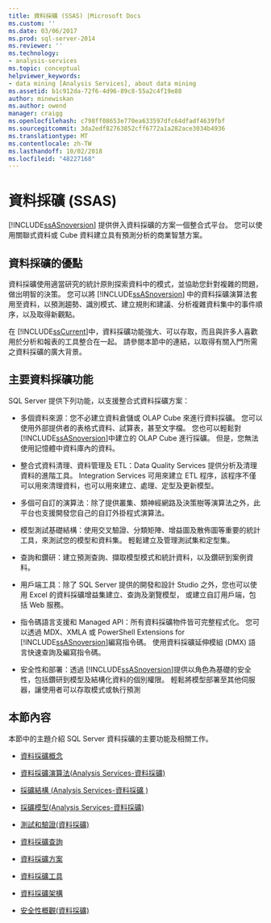 ```yaml
---
title: 資料採礦 (SSAS) |Microsoft Docs
ms.custom: ''
ms.date: 03/06/2017
ms.prod: sql-server-2014
ms.reviewer: ''
ms.technology:
- analysis-services
ms.topic: conceptual
helpviewer_keywords:
- data mining [Analysis Services], about data mining
ms.assetid: b1c912da-72f6-4d96-89c8-55a2c4f19e88
author: minewiskan
ms.author: owend
manager: craigg
ms.openlocfilehash: c798ff08653e770ea633597dfc64dfadf4639fbf
ms.sourcegitcommit: 3da2edf82763852cff6772a1a282ace3034b4936
ms.translationtype: MT
ms.contentlocale: zh-TW
ms.lasthandoff: 10/02/2018
ms.locfileid: "48227168"
---
```

# <a name="data-mining-ssas"></a>資料採礦 (SSAS)
  [!INCLUDE[ssASnoversion](../../includes/ssasnoversion-md.md)] 提供併入資料採礦的方案一個整合式平台。 您可以使用關聯式資料或 Cube 資料建立具有預測分析的商業智慧方案。  
  
## <a name="benefits-of-data-mining"></a>資料採礦的優點  
 資料採礦使用適當研究的統計原則探索資料中的模式，並協助您針對複雜的問題，做出明智的決策。 您可以將 [!INCLUDE[ssASnoversion](../../includes/ssasnoversion-md.md)] 中的資料採礦演算法套用至資料，以預測趨勢、識別模式、建立規則和建議、分析複雜資料集中的事件順序，以及取得新觀點。  
  
 在 [!INCLUDE[ssCurrent](../../includes/sscurrent-md.md)]中，資料採礦功能強大、可以存取，而且與許多人喜歡用於分析和報表的工具整合在一起。 請參閱本節中的連結，以取得有關入門所需之資料採礦的廣大背景。  
  
## <a name="key-data-mining-features"></a>主要資料採礦功能  
 SQL Server 提供下列功能，以支援整合式資料採礦方案：  
  
-   多個資料來源：您不必建立資料倉儲或 OLAP Cube 來進行資料採礦。 您可以使用外部提供者的表格式資料、試算表，甚至文字檔。 您也可以輕鬆對 [!INCLUDE[ssASnoversion](../../includes/ssasnoversion-md.md)]中建立的 OLAP Cube 進行採礦。 但是，您無法使用記憶體中資料庫內的資料。  
  
-   整合式資料清理、資料管理及 ETL：Data Quality Services 提供分析及清理資料的進階工具。 Integration Services 可用來建立 ETL 程序，該程序不僅可以用來清理資料，也可以用來建立、處理、定型及更新模型。  
  
-   多個可自訂的演算法：除了提供叢集、類神經網路及決策樹等演算法之外，此平台也支援開發您自己的自訂外掛程式演算法。  
  
-   模型測試基礎結構：使用交叉驗證、分類矩陣、增益圖及散佈圖等重要的統計工具，來測試您的模型和資料集。 輕鬆建立及管理測試集和定型集。  
  
-   查詢和鑽研：建立預測查詢、擷取模型模式和統計資料，以及鑽研到案例資料。  
  
-   用戶端工具：除了 SQL Server 提供的開發和設計 Studio 之外，您也可以使用 Excel 的資料採礦增益集建立、查詢及瀏覽模型， 或建立自訂用戶端，包括 Web 服務。  
  
-   指令碼語言支援和 Managed API：所有資料採礦物件皆可完整程式化。 您可以透過 MDX、XMLA 或 PowerShell Extensions for [!INCLUDE[ssASnoversion](../../includes/ssasnoversion-md.md)]編寫指令碼。 使用資料採礦延伸模組 (DMX) 語言快速查詢及編寫指令碼。  
  
-   安全性和部署：透過 [!INCLUDE[ssASnoversion](../../includes/ssasnoversion-md.md)]提供以角色為基礎的安全性，包括鑽研到模型及結構化資料的個別權限。 輕鬆將模型部署至其他伺服器，讓使用者可以存取模式或執行預測  
  
## <a name="in-this-section"></a>本節內容  
 本節中的主題介紹 SQL Server 資料採礦的主要功能及相關工作。  
  
-   [資料採礦概念](data-mining-concepts.md)  
  
-   [資料採礦演算法&#40;Analysis Services-資料採礦&#41;](data-mining-algorithms-analysis-services-data-mining.md)  
  
-   [採礦結構 &#40;Analysis Services-資料採礦 &#41;](mining-structures-analysis-services-data-mining.md)  
  
-   [採礦模型&#40;Analysis Services-資料採礦&#41;](mining-models-analysis-services-data-mining.md)  
  
-   [測試和驗證&#40;資料採礦&#41;](testing-and-validation-data-mining.md)  
  
-   [資料採礦查詢](data-mining-queries.md)  
  
-   [資料採礦方案](data-mining-solutions.md)  
  
-   [資料採礦工具](data-mining-tools.md)  
  
-   [資料採礦架構](data-mining-architecture.md)  
  
-   [安全性概觀&#40;資料採礦&#41;](security-overview-data-mining.md)  
  
  
